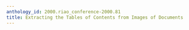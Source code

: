 ```yaml
---
anthology_id: 2000.riao_conference-2000.81
title: Extracting the Tables of Contents from Images of Documents
---
```

